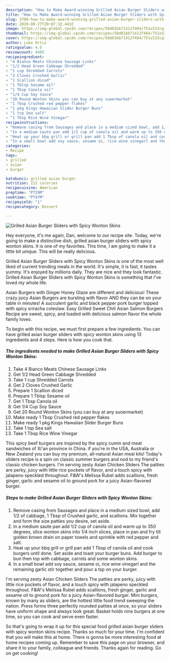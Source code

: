 ```yaml
---
description: "How to Make Award-winning Grilled Asian Burger Sliders with Spicy Wonton Skins"
title: "How to Make Award-winning Grilled Asian Burger Sliders with Spicy Wonton Skins"
slug: 3706-how-to-make-award-winning-grilled-asian-burger-sliders-with-spicy-wonton-skins
date: 2020-08-27T20:07:32.443Z
image: https://img-global.cpcdn.com/recipes/58d01bb71412f484/751x532cq70/grilled-asian-burger-sliders-with-spicy-wonton-skins-recipe-main-photo.jpg
thumbnail: https://img-global.cpcdn.com/recipes/58d01bb71412f484/751x532cq70/grilled-asian-burger-sliders-with-spicy-wonton-skins-recipe-main-photo.jpg
cover: https://img-global.cpcdn.com/recipes/58d01bb71412f484/751x532cq70/grilled-asian-burger-sliders-with-spicy-wonton-skins-recipe-main-photo.jpg
author: Luke Ortiz
ratingvalue: 4.5
reviewcount: 4495
recipeingredient:
- "4 Bianco Meats Chinese Sausage Links"
- "1/2 Head Green Cabbage Shredded"
- "1 cup Shredded Carrots"
- "2 Cloves Crushed Garlic"
- "1 Scallion diced"
- "1 Tblsp Sesame oil"
- "1 Tbsp Canola oil"
- "1/4 Cup Soy Sauce"
- "20 Round Wonton Skins you can buy at any suoermarket"
- "1 Tbsp Crushed red pepper flakes"
- "1 pkg Kings Hawaiian Slider Burger Buns"
- "1 tsp Sea salt"
- "1 Tbsp Rice Wine Vinegar"
recipeinstructions:
- "Remove casing from Sausages and place in a medium sized bowl, add 1/2 of cabbage, 1 Tbsp of Crushed garlic, and scallions. Mix together and form the size patties you desire, set aside."
- "In a medium saute pan add 1/2 cup of canola oil and warm up to 350 degrees, slice wonton skins into 1/4 inch slices, place in pan and fry till golden brown drain on paper towels and sprinkle with red pepper and salt."
- "Heat up your bbq grill or grill pan add 1 Tbsp of canola oil and cook burgers until done. Set aside and toast your burger buns. Add burger to bun then top with cabbage, carrots and some wonton skins."
- "In a small bowl add soy sauce, sesame oi, rice wine vinegarl and the remaining garlic stir together and pour a tsp on your burger."
categories:
- Recipe
tags:
- grilled
- asian
- burger

katakunci: grilled asian burger 
nutrition: 211 calories
recipecuisine: American
preptime: "PT29M"
cooktime: "PT47M"
recipeyield: "1"
recipecategory: Dessert

---
```



![Grilled Asian Burger Sliders with Spicy Wonton Skins](https://img-global.cpcdn.com/recipes/58d01bb71412f484/751x532cq70/grilled-asian-burger-sliders-with-spicy-wonton-skins-recipe-main-photo.jpg)

Hey everyone, it's me again, Dan, welcome to our recipe site. Today, we're going to make a distinctive dish, grilled asian burger sliders with spicy wonton skins. It is one of my favorites. This time, I am going to make it a little bit unique. This will be really delicious.

Grilled Asian Burger Sliders with Spicy Wonton Skins is one of the most well liked of current trending meals in the world. It's simple, it is fast, it tastes yummy. It's enjoyed by millions daily. They are nice and they look fantastic. Grilled Asian Burger Sliders with Spicy Wonton Skins is something that I've loved my whole life.

Asian Burgers with Ginger Honey Glaze are different and delicious! These crazy juicy Asian Burgers are bursting with flavor AND they can be on your table in minutes! A succulent garlic and black pepper pork burger topped with spicy sriracha coleslaw. Easy Grilled Sweet Chili Asian Salmon Burgers Recipe are sweet, spicy, and loaded with delicious salmon flavor the whole family loves.


To begin with this recipe, we must first prepare a few ingredients. You can have grilled asian burger sliders with spicy wonton skins using 13 ingredients and 4 steps. Here is how you cook that.

<!--inarticleads1-->

##### The ingredients needed to make Grilled Asian Burger Sliders with Spicy Wonton Skins:

1. Take 4 Bianco Meats Chinese Sausage Links
1. Get 1/2 Head Green Cabbage Shredded
1. Take 1 cup Shredded Carrots
1. Get 2 Cloves Crushed Garlic
1. Prepare 1 Scallion diced
1. Prepare 1 Tblsp Sesame oil
1. Get 1 Tbsp Canola oil
1. Get 1/4 Cup Soy Sauce
1. Get 20 Round Wonton Skins (you can buy at any suoermarket)
1. Make ready 1 Tbsp Crushed red pepper flakes
1. Make ready 1 pkg Kings Hawaiian Slider Burger Buns
1. Take 1 tsp Sea salt
1. Take 1 Tbsp Rice Wine Vinegar


This spicy beef burgers are inspired by the spicy cumin and meat sandwiches of Xi&#39;an province in China. if you&#39;re in the USA, Australia or New Zealand you can buy my premium, all-natural Asian meal kits! Today&#39;s sliders recipe is a spin on classic summer burgers and nod to my friend&#39;s classic chicken burgers. I&#39;m serving zesty Asian Chicken Sliders The patties are perky, juicy with little rice pockets of flavor, and a touch spicy with jalapeno speckled throughout. F&amp;W&#39;s Melissa Rubel adds scallions, fresh ginger, garlic and sesame oil to ground pork for a juicy Asian-flavored burger. 

<!--inarticleads2-->

##### Steps to make Grilled Asian Burger Sliders with Spicy Wonton Skins:

1. Remove casing from Sausages and place in a medium sized bowl, add 1/2 of cabbage, 1 Tbsp of Crushed garlic, and scallions. Mix together and form the size patties you desire, set aside.
1. In a medium saute pan add 1/2 cup of canola oil and warm up to 350 degrees, slice wonton skins into 1/4 inch slices, place in pan and fry till golden brown drain on paper towels and sprinkle with red pepper and salt.
1. Heat up your bbq grill or grill pan add 1 Tbsp of canola oil and cook burgers until done. Set aside and toast your burger buns. Add burger to bun then top with cabbage, carrots and some wonton skins.
1. In a small bowl add soy sauce, sesame oi, rice wine vinegarl and the remaining garlic stir together and pour a tsp on your burger.


I&#39;m serving zesty Asian Chicken Sliders The patties are perky, juicy with little rice pockets of flavor, and a touch spicy with jalapeno speckled throughout. F&amp;W&#39;s Melissa Rubel adds scallions, fresh ginger, garlic and sesame oil to ground pork for a juicy Asian-flavored burger. Mini burgers, known by many as sliders, are the hottest little food trend sweeping the nation. Press forms three perfectly rounded patties at once, so your sliders have uniform shape and always look great. Basket holds nine burgers at one time, so you can cook and serve even faster. 

So that's going to wrap it up for this special food grilled asian burger sliders with spicy wonton skins recipe. Thanks so much for your time. I'm confident that you will make this at home. There is gonna be more interesting food at home recipes coming up. Remember to save this page on your browser, and share it to your family, colleague and friends. Thanks again for reading. Go on get cooking!
